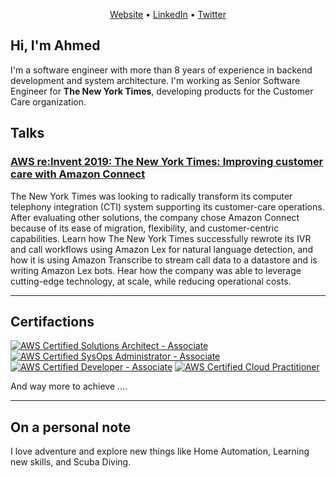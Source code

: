 <p align="center"><a href="https://abebars.io">Website</a> • <a href="https://www.linkedin.com/in/ahmed.bebars">LinkedIn</a> • <a href="https://twitter.com/abebars88">Twitter</a> </p>

## Hi, I'm Ahmed

I'm a software engineer with more than 8 years of experience in backend development and
system architecture. I'm working as Senior Software Engineer for 
__The New York Times__, developing products for the Customer Care organization.


## Talks
### [AWS re:Invent 2019: The New York Times: Improving customer care with Amazon Connect](https://www.youtube.com/watch?v=GVQtp8WaGFY)
The New York Times was looking to radically transform its computer telephony integration (CTI) system supporting its customer-care operations. After evaluating other solutions, the company chose Amazon Connect because of its ease of migration, flexibility, and customer-centric capabilities. Learn how The New York Times successfully rewrote its IVR and call workflows using Amazon Lex for natural language detection, and how it is using Amazon Transcribe to stream call data to a datastore and is writing Amazon Lex bots. Hear how the company was able to leverage cutting-edge technology, at scale, while reducing operational costs.


---
## Certifactions

[![AWS Certified Solutions Architect - Associate](https://abebars.io/assets/images/aws-certified-solution-architect.png)](https://www.certmetrics.com/amazon/public/badge.aspx?i=1&t=c&d=2015-10-07&ci=AWS00150784)
[![AWS Certified SysOps Administrator - Associate](https://abebars.io/assets/images/aws-certified-sysops.png)](https://www.certmetrics.com/amazon/public/badge.aspx?i=3&t=c&d=2019-12-06&ci=AWS00150784)
[![AWS Certified Developer - Associate](https://abebars.io/assets/images/aws-certified-developer.png)](https://www.certmetrics.com/amazon/public/badge.aspx?i=2&t=c&d=2017-11-27&ci=AWS00150784)
[![AWS Certified Cloud Practitioner](https://abebars.io/assets/images/aws-cloud-paractitioner.png)](https://www.certmetrics.com/amazon/public/badge.aspx?i=9&t=c&d=2019-12-06&ci=AWS00150784)

And way more to achieve ....

---
## On a personal note
I love adventure and explore new things like Home Automation, Learning new skills, and Scuba Diving.
